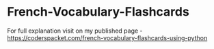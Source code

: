 # French-Vocabulary-Flashcards

For full explanation visit on my published page - https://coderspacket.com/french-vocabulary-flashcards-using-python
